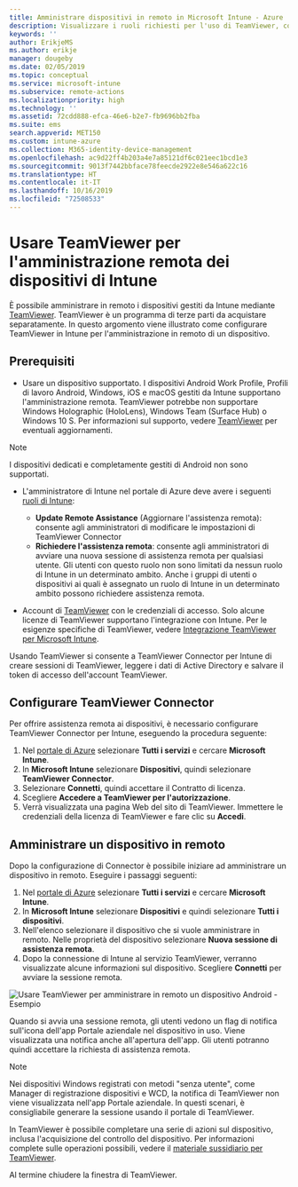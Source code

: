```yaml
---
title: Amministrare dispositivi in remoto in Microsoft Intune - Azure | Microsoft Docs
description: Visualizzare i ruoli richiesti per l'uso di TeamViewer, come installare TeamViewer Connector e le procedure dettagliate per l'amministrazione remota dei dispositivi usando Microsoft Intune nel portale di Azure
keywords: ''
author: ErikjeMS
ms.author: erikje
manager: dougeby
ms.date: 02/05/2019
ms.topic: conceptual
ms.service: microsoft-intune
ms.subservice: remote-actions
ms.localizationpriority: high
ms.technology: ''
ms.assetid: 72cdd888-efca-46e6-b2e7-fb9696bb2fba
ms.suite: ems
search.appverid: MET150
ms.custom: intune-azure
ms.collection: M365-identity-device-management
ms.openlocfilehash: ac9d22ff4b203a4e7a85121df6c021eec1bcd1e3
ms.sourcegitcommit: 9013f7442bbface78feecde2922e8e546a622c16
ms.translationtype: HT
ms.contentlocale: it-IT
ms.lasthandoff: 10/16/2019
ms.locfileid: "72508533"
---
```

# <a name="use-teamviewer-to-remotely-administer-intune-devices"></a>Usare TeamViewer per l'amministrazione remota dei dispositivi di Intune

È possibile amministrare in remoto i dispositivi gestiti da Intune mediante [TeamViewer](https://www.teamviewer.com). TeamViewer è un programma di terze parti da acquistare separatamente. In questo argomento viene illustrato come configurare TeamViewer in Intune per l'amministrazione in remoto di un dispositivo. 

## <a name="prerequisites"></a>Prerequisiti

- Usare un dispositivo supportato. I dispositivi Android Work Profile, Profili di lavoro Android, Windows, iOS e macOS gestiti da Intune supportano l'amministrazione remota. TeamViewer potrebbe non supportare Windows Holographic (HoloLens), Windows Team (Surface Hub) o Windows 10 S. Per informazioni sul supporto, vedere [TeamViewer](https://www.teamviewer.com) per eventuali aggiornamenti.

> [!NOTE]
> I dispositivi dedicati e completamente gestiti di Android non sono supportati.

- L'amministratore di Intune nel portale di Azure deve avere i seguenti [ruoli di Intune](../fundamentals/role-based-access-control.md):  

  - **Update Remote Assistance** (Aggiornare l'assistenza remota): consente agli amministratori di modificare le impostazioni di TeamViewer Connector
  - **Richiedere l'assistenza remota**: consente agli amministratori di avviare una nuova sessione di assistenza remota per qualsiasi utente. Gli utenti con questo ruolo non sono limitati da nessun ruolo di Intune in un determinato ambito. Anche i gruppi di utenti o dispositivi ai quali è assegnato un ruolo di Intune in un determinato ambito possono richiedere assistenza remota. 

- Account di [TeamViewer](https://www.teamviewer.com) con le credenziali di accesso. Solo alcune licenze di TeamViewer supportano l'integrazione con Intune. Per le esigenze specifiche di TeamViewer, vedere [Integrazione TeamViewer per Microsoft Intune](https://www.teamviewer.com/integrations/microsoft-intune/).

Usando TeamViewer si consente a TeamViewer Connector per Intune di creare sessioni di TeamViewer, leggere i dati di Active Directory e salvare il token di accesso dell'account TeamViewer.

## <a name="configure-the-teamviewer-connector"></a>Configurare TeamViewer Connector

Per offrire assistenza remota ai dispositivi, è necessario configurare TeamViewer Connector per Intune, eseguendo la procedura seguente:

1. Nel [portale di Azure](https://portal.azure.com) selezionare **Tutti i servizi** e cercare **Microsoft Intune**.
2. In **Microsoft Intune** selezionare **Dispositivi**, quindi selezionare **TeamViewer Connector**.
3. Selezionare **Connetti**, quindi accettare il Contratto di licenza.
4. Scegliere **Accedere a TeamViewer per l'autorizzazione**.
5. Verrà visualizzata una pagina Web del sito di TeamViewer. Immettere le credenziali della licenza di TeamViewer e fare clic su **Accedi**.

## <a name="remotely-administer-a-device"></a>Amministrare un dispositivo in remoto

Dopo la configurazione di Connector è possibile iniziare ad amministrare un dispositivo in remoto. Eseguire i passaggi seguenti: 

1. Nel [portale di Azure](https://portal.azure.com) selezionare **Tutti i servizi** e cercare **Microsoft Intune**.
2. In **Microsoft Intune** selezionare **Dispositivi** e quindi selezionare **Tutti i dispositivi**.
3. Nell'elenco selezionare il dispositivo che si vuole amministrare in remoto. Nelle proprietà del dispositivo selezionare **Nuova sessione di assistenza remota**.
4. Dopo la connessione di Intune al servizio TeamViewer, verranno visualizzate alcune informazioni sul dispositivo. Scegliere **Connetti** per avviare la sessione remota.

![Usare TeamViewer per amministrare in remoto un dispositivo Android - Esempio](./media/teamviewer-support/android-teamviewer.png)

Quando si avvia una sessione remota, gli utenti vedono un flag di notifica sull'icona dell'app Portale aziendale nel dispositivo in uso. Viene visualizzata una notifica anche all'apertura dell'app. Gli utenti potranno quindi accettare la richiesta di assistenza remota.

> [!NOTE]
> Nei dispositivi Windows registrati con metodi "senza utente", come Manager di registrazione dispositivi e WCD, la notifica di TeamViewer non viene visualizzata nell'app Portale aziendale. In questi scenari, è consigliabile generare la sessione usando il portale di TeamViewer.

In TeamViewer è possibile completare una serie di azioni sul dispositivo, inclusa l'acquisizione del controllo del dispositivo. Per informazioni complete sulle operazioni possibili, vedere il [materiale sussidiario per TeamViewer](https://www.teamviewer.com/support/documents/).

Al termine chiudere la finestra di TeamViewer.
